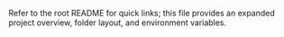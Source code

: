 <!-- Moved from repository root -> docs -->

<The original project documentation has been moved here.>

Refer to the root README for quick links; this file provides an expanded project overview, folder layout, and environment variables.
